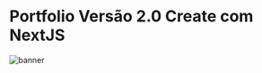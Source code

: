 # Portfolio Versão 2.0 Create com NextJS
![banner](https://user-images.githubusercontent.com/101852187/224362496-66acf204-1873-42b7-984a-920b14840358.png)


